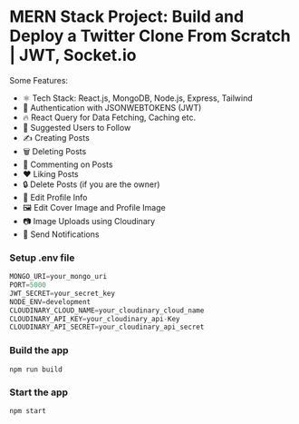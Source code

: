 # MERN Stack Project: Build and Deploy a Twitter Clone From Scratch | JWT, Socket.io

Some Features:

-   ⚛️ Tech Stack: React.js, MongoDB, Node.js, Express, Tailwind
-   🔐 Authentication with JSONWEBTOKENS (JWT)
-   🔥 React Query for Data Fetching, Caching etc.
-   👥 Suggested Users to Follow
-   ✍️ Creating Posts
-   🗑️ Deleting Posts
-   💬 Commenting on Posts
-   ❤️ Liking Posts
-   🔒 Delete Posts (if you are the owner)
-   📝 Edit Profile Info
-   🖼️ Edit Cover Image and Profile Image
-   📷 Image Uploads using Cloudinary
-   🔔 Send Notifications

### Setup .env file

```js
MONGO_URI=your_mongo_uri
PORT=5000
JWT_SECRET=your_secret_key
NODE_ENV=development
CLOUDINARY_CLOUD_NAME=your_cloudinary_cloud_name
CLOUDINARY_API_KEY=your_cloudinary_api-Key
CLOUDINARY_API_SECRET=your_cloudinary_api_secret
```

### Build the app

```shell
npm run build
```

### Start the app

```shell
npm start
```
